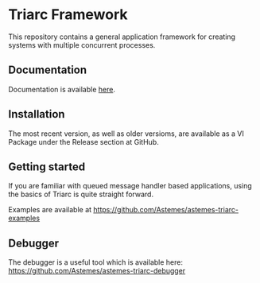 # Triarc Framework
 
 This repository contains a general application framework for creating systems with multiple concurrent processes.

## Documentation

 Documentation is available [here](https://astemes.github.io/astemes-triarc-framework/).

## Installation

The most recent version, as well as older versioms, are available as a VI Package under the Release section at GitHub.

## Getting started

If you are familiar with queued message handler based applications, using the basics of Triarc is quite straight forward.

Examples are available at https://github.com/Astemes/astemes-triarc-examples

## Debugger

The debugger is a useful tool which is available here: https://github.com/Astemes/astemes-triarc-debugger
